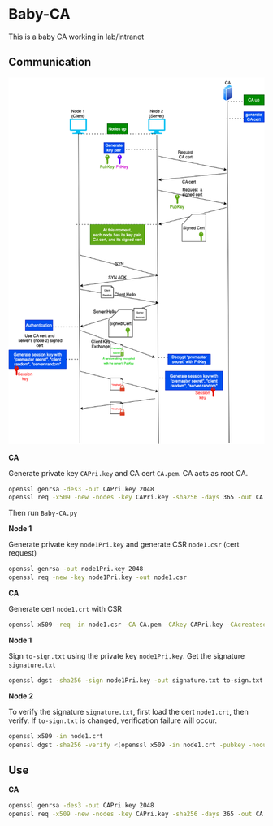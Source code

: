 # Baby-CA

This is a baby CA working in lab/intranet

## Communication

![](pic/baby-CA.png)

**CA**

Generate private key `CAPri.key` and CA cert `CA.pem`. CA acts as root CA.

```bash
openssl genrsa -des3 -out CAPri.key 2048
openssl req -x509 -new -nodes -key CAPri.key -sha256 -days 365 -out CA.pem
```

Then run `Baby-CA.py`

**Node 1**

Generate private key `node1Pri.key` and generate CSR `node1.csr` (cert request)

```bash
openssl genrsa -out node1Pri.key 2048
openssl req -new -key node1Pri.key -out node1.csr
```

**CA**

Generate cert `node1.crt` with CSR

```bash
openssl x509 -req -in node1.csr -CA CA.pem -CAkey CAPri.key -CAcreateserial -out node1.crt -days 365 -sha256
```

**Node 1**

Sign `to-sign.txt` using the private key `node1Pri.key`. Get the signature `signature.txt`

```bash
openssl dgst -sha256 -sign node1Pri.key -out signature.txt to-sign.txt
```

**Node 2**

To verify the signature `signature.txt`, first load the cert `node1.crt`, then verify. If `to-sign.txt` is changed, verification failure will occur.

```bash
openssl x509 -in node1.crt
openssl dgst -sha256 -verify <(openssl x509 -in node1.crt -pubkey -noout) -signature signature.txt to-sign.txt
```

## Use

**CA**

```bash
openssl genrsa -des3 -out CAPri.key 2048
openssl req -x509 -new -nodes -key CAPri.key -sha256 -days 365 -out CA.pem
```